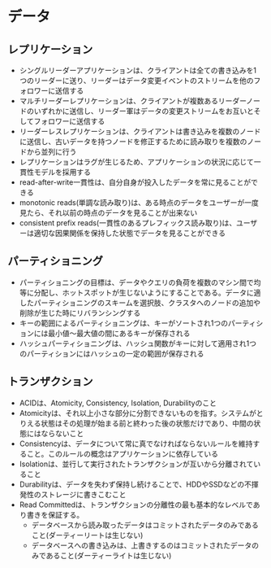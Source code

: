 # データ

## レプリケーション
- シングルリーダーアプリケーションは、クライアントは全ての書き込みを1つのリーダーに送り、リーダーはデータ変更イベントのストリームを他のフォロワーに送信する
- マルチリーダーレプリケーションは、クライアントが複数あるリーダーノードのいずれかに送信し、リーダー軍はデータの変更ストリームをお互いとそしてフォロワーに送信する
- リーダーレスレプリケーションは、クライアントは書き込みを複数のノードに送信し、古いデータを持つノードを修正するために読み取りを複数のノードから並列に行う
- レプリケーションはラグが生じるため、アプリケーションの状況に応じて一貫性モデルを採用する
- read-after-write一貫性は、自分自身が投入したデータを常に見ることができる
- monotonic reads(単調な読み取り)は、ある時点のデータをユーザーが一度見たら、それ以前の時点のデータを見ることが出来ない
- consistent prefix reads(一貫性のあるプレフィックス読み取り)は、ユーザーは適切な因果関係を保持した状態でデータを見ることができる

## パーティショニング
- パーティショニングの目標は、データやクエリの負荷を複数のマシン間で均等に分配し、ホットスポットが生じないようにすることである。データに適したパーティショニングのスキームを選択肢、クラスタへのノードの追加や削除が生じた時にリバランシングする
- キーの範囲によるパーティショニングは、キーがソートされ1つのパーティションには最小値〜最大値の間にあるキーが保存される
- ハッシュパーティショニングは、ハッシュ関数がキーに対して適用され1つのパーティションにはハッシュの一定の範囲が保存される

## トランザクション
- ACIDは、Atomicity, Consistency, Isolation, Durabilityのこと
- Atomicityは、それ以上小さな部分に分割できないものを指す。システムがとりえる状態はその処理が始まる前と終わった後の状態だけであり、中間の状態にはならないこと
- Consistencyは、データについて常に真でなければならないルールを維持すること。このルールの概念はアプリケーションに依存している
- Isolationは、並行して実行されたトランザクションが互いから分離されていること
- Durabilityは、データを失わず保持し続けることで、HDDやSSDなどの不揮発性のストレージに書きこむこと
- Read Committedは、トランザクションの分離性の最も基本的なレベルであり書きを保証する。
  - データベースから読み取ったデータはコミットされたデータのみであること(ダーティーリートは生じない)
  - データベースへの書き込みは、上書きするのはコミットされたデータのみであること(ダーティーライトは生じない)
